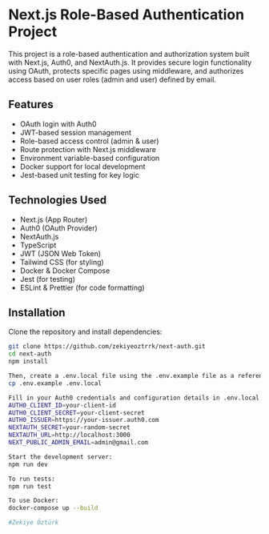 # Next.js Role-Based Authentication Project

This project is a role-based authentication and authorization system built with Next.js, Auth0, and NextAuth.js. It provides secure login functionality using OAuth, protects specific pages using middleware, and authorizes access based on user roles (admin and user) defined by email.

## Features

- OAuth login with Auth0
- JWT-based session management
- Role-based access control (admin & user)
- Route protection with Next.js middleware
- Environment variable-based configuration
- Docker support for local development
- Jest-based unit testing for key logic

## Technologies Used

- Next.js (App Router)
- Auth0 (OAuth Provider)
- NextAuth.js
- TypeScript
- JWT (JSON Web Token)
- Tailwind CSS (for styling)
- Docker & Docker Compose
- Jest (for testing)
- ESLint & Prettier (for code formatting)

## Installation

Clone the repository and install dependencies:

```bash
git clone https://github.com/zekiyeoztrrk/next-auth.git
cd next-auth
npm install

Then, create a .env.local file using the .env.example file as a reference:
cp .env.example .env.local

Fill in your Auth0 credentials and configuration details in .env.local:
AUTH0_CLIENT_ID=your-client-id
AUTH0_CLIENT_SECRET=your-client-secret
AUTH0_ISSUER=https://your-issuer.auth0.com
NEXTAUTH_SECRET=your-random-secret
NEXTAUTH_URL=http://localhost:3000
NEXT_PUBLIC_ADMIN_EMAIL=admin@gmail.com

Start the development server:
npm run dev

To run tests:
npm run test

To use Docker:
docker-compose up --build

#Zekiye Öztürk
